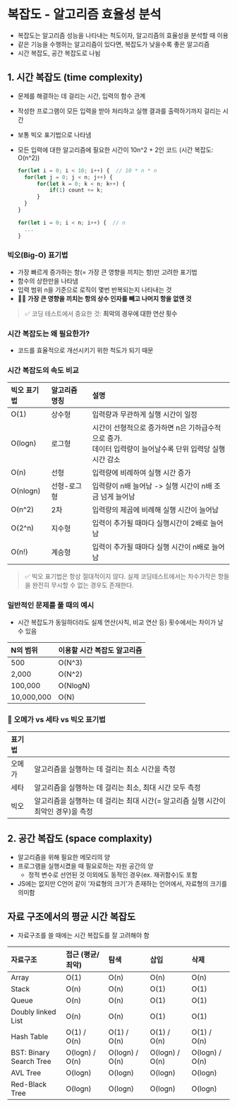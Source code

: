# 복잡도 - 알고리즘 효율성 분석

- 복잡도는 알고리즘 성능을 나타내는 척도이자, 알고리즘의 효율성을 분석할 때 이용
- 같은 기능을 수행하는 알고리즘이 있다면, 복잡도가 낮을수록 좋은 알고리즘
- 시간 복잡도, 공간 복잡도로 나뉨

## 1. 시간 복잡도 (time complexity)

- 문제를 해결하는 데 걸리는 시간, 입력의 함수 관계
- 작성한 프로그램이 모든 입력을 받아 처리하고 실행 결과를 출력하기까지 걸리는 시간
- 보통 빅오 표기법으로 나타냄
- 모든 입력에 대한 알고리즘에 필요한 시간이 10n^2 + 2인 코드 (시간 복잡도: O(n^2))

  ```js
  for(let i = 0; i < 10; i++) {  // 10 * n * n
    for(let j = 0; j < n; j++) {
        for(let k = 0; k < n; k++) {
            if(1) count += k;
        }
    }
  }

  for(let i = 0; i < n; i++) {  // n
    ...
  }
  ```

### 빅오(Big-O) 표기법

- 가장 빠르게 증가하는 항(= 가장 큰 영향을 끼치는 항)만 고려한 표기법
- 함수의 상한만을 나타냄
- 입력 범위 n을 기준으로 로직이 몇번 반복되는지 나타내는 것
- ✍🏻 **가장 큰 영향을 끼치는 항의 상수 인자를 빼고 나머지 항을 없앤 것**

> ✅ 코딩 테스트에서 중요한 것: **최악의 경우에 대한 연산 횟수**

### 시간 복잡도는 왜 필요한가?

- 코드를 효율적으로 개선시키기 위한 척도가 되기 때문

### 시간 복잡도의 속도 비교

| 빅오 표기법 | 알고리즘 명칭 | 설명                                                                                                          |
| :---------- | :------------ | :------------------------------------------------------------------------------------------------------------ |
| O(1)        | 상수형        | 입력량과 무관하게 실행 시간이 일정                                                                            |
| O(logn)     | 로그형        | 시간이 선형적으로 증가하면 n은 기하급수적으로 증가.<br> 데이터 입력량이 늘어날수록 단위 입력당 실행 시간 감소 |
| O(n)        | 선형          | 입력량에 비례하여 실행 시간 증가                                                                              |
| O(nlogn)    | 선형-로그형   | 입력량이 n배 늘어남 -> 실행 시간이 n배 조금 넘게 늘어남                                                       |
| O(n^2)      | 2차           | 입력량의 제곱에 비례해 실행 시간이 늘어남                                                                     |
| O(2^n)      | 지수형        | 입력이 추가될 때마다 실행시간이 2배로 늘어남                                                                  |
| O(n!)       | 계승형        | 입력이 추가될 때마다 실행 시간이 n배로 늘어남                                                                 |

> ✅ 빅오 표기법은 항상 절대적이지 않다. 실제 코딩테스트에서는 차수가작은 항들을 완전히 무시할 수 없는 경우도 존재한다.

### 일반적인 문제를 풀 때의 예시

- 시간 복잡도가 동일하더라도 실제 연산(사칙, 비교 연산 등) 횟수에서는 차이가 날 수 있음

| N의 범위   | 이용할 시간 복잡도 알고리즘 |
| :--------- | :-------------------------- |
| 500        | O(N^3)                      |
| 2,000      | O(N^2)                      |
| 100,000    | O(NlogN)                    |
| 10,000,000 | O(N)                        |

### 🚨 오메가 vs 세타 vs 빅오 표기법

| 표기법 |                                                                                    |
| :----- | :--------------------------------------------------------------------------------- |
| 오메가 | 알고리즘을 실행하는 데 걸리는 최소 시간을 측정                                     |
| 세타   | 알고리즘을 실행하는 데 걸리는 최소, 최대 시간 모두 측정                            |
| 빅오   | 알고리즘을 실행하는 데 걸리는 최대 시간(= 알고리즘 실행 시간이 최악인 경우)을 측정 |

## 2. 공간 복잡도 (space complaxity)

- 알고리즘을 위해 필요한 메모리의 양
- 프로그램을 실행시켰을 때 필요로하는 자원 공간의 양
  - 정적 변수로 선언된 것 이외에도 동적인 경우(ex. 재귀함수)도 포함
- JS에는 없지만 C언어 같이 '자료형의 크기'가 존재하는 언어에서, 자료형의 크기를 의미함

## 자료 구조에서의 평균 시간 복잡도

- 자료구조를 쓸 때에는 시간 복잡도를 잘 고려해야 함

| 자료구조                | 접근 (평균/최악) | 탐색           | 삽입           | 삭제           |
| :---------------------- | :--------------- | :------------- | :------------- | :------------- |
| Array                   | O(1)             | O(n)           | O(n)           | O(n)           |
| Stack                   | O(n)             | O(n)           | O(1)           | O(1)           |
| Queue                   | O(n)             | O(n)           | O(1)           | O(1)           |
| Doubly linked List      | O(n)             | O(n)           | O(1)           | O(1)           |
| Hash Table              | O(1) / O(n)      | O(1) / O(n)    | O(1) / O(n)    | O(1) / O(n)    |
| BST: Binary Search Tree | O(logn) / O(n)   | O(logn) / O(n) | O(logn) / O(n) | O(logn) / O(n) |
| AVL Tree                | O(logn)          | O(logn)        | O(logn)        | O(logn)        |
| Red-Black Tree          | O(logn)          | O(logn)        | O(logn)        | O(logn)        |
